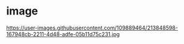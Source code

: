 # image
https://user-images.githubusercontent.com/109889464/213848598-167948cb-2211-4d48-adfe-05b11d75c231.jpg
